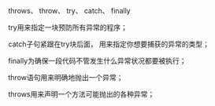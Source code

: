 throws、 throw、 try、 catch、 finally

try⽤来指定⼀块预防所有异常的程序；

catch⼦句紧跟在try块后⾯， ⽤来指定你想要捕获的异常的类型；

finally为确保⼀段代码不管发⽣什么异常状况都要被执⾏；

throw语句⽤来明确地抛出⼀个异常；

throws⽤来声明⼀个⽅法可能抛出的各种异常；